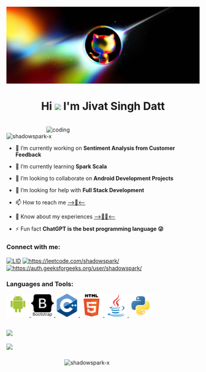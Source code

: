 ![logo](https://github.com/sHadowSparK-X/sHadowSparK-X/blob/main/github-universe-1920x768.png)

<h1 align="center">Hi <img src="https://media.giphy.com/media/hvRJCLFzcasrR4ia7z/giphy.gif" width="30px"/> I'm Jivat Singh Datt</h1>
<br>
<img align="right" alt="coding" width="400" src="https://apexx77.github.io/website/images/pro.gif">

<p align="left"> <img src="https://komarev.com/ghpvc/?username=shadowspark-x&label=Profile%20views&color=0e75b6&style=flat" alt="shadowspark-x" /> </p>

- 🔭 I’m currently working on **Sentiment Analysis from Customer Feedback**

- 🌱 I’m currently learning **Spark Scala**

- 👯 I’m looking to collaborate on **Android Development Projects**

- 🤝 I’m looking for help with **Full Stack Development**

- 📫 How to reach me <a href="mailto: jiVat1991@gmail.com" target="_blank">-->📧<--</a>

- 📄 Know about my experiences <a href="https://drive.google.com/file/d/14Ejw7G6ujoageDGYsRQKl5HpFFcNJHAS/view?usp=sharing">-->🐱‍👤<--</a>

- ⚡ Fun fact **ChatGPT is the best programming language 😜**

<h3 align="left">Connect with me:</h3>
<p align="left">
<a href="https://www.linkedin.com/in/jivatx19/" target="blank"><img align="center" src="https://myclouddoor.com/wp-content/uploads/2019/11/Linkedin-logo.png" alt="LID" height="50" width="90" /></a>
<a href="https://leetcode.com/shadowspark/" target="blank"><img align="center" src="https://raw.githubusercontent.com/rahuldkjain/github-profile-readme-generator/master/src/images/icons/Social/leet-code.svg" alt="https://leetcode.com/shadowspark/" height="50" width="60" /></a>
<a href="https://auth.geeksforgeeks.org/user/shadowspark/" target="blank"><img align="center" src="https://raw.githubusercontent.com/rahuldkjain/github-profile-readme-generator/master/src/images/icons/Social/geeks-for-geeks.svg" alt="https://auth.geeksforgeeks.org/user/shadowspark/" height="50" width="60" /></a>
</p>

<h3 align="left">Languages and Tools:</h3>
<p align="left"> <a href="https://developer.android.com" target="_blank" rel="noreferrer"> <img src="https://raw.githubusercontent.com/devicons/devicon/master/icons/android/android-original-wordmark.svg" alt="android" width="60" height="60"/> </a> <a href="https://getbootstrap.com" target="_blank" rel="noreferrer"> <img src="https://raw.githubusercontent.com/devicons/devicon/master/icons/bootstrap/bootstrap-plain-wordmark.svg" alt="bootstrap" width="60" height="60"/> </a> <a href="https://www.w3schools.com/cpp/" target="_blank" rel="noreferrer"> <img src="https://raw.githubusercontent.com/devicons/devicon/master/icons/cplusplus/cplusplus-original.svg" alt="cplusplus" width="60" height="60"/> </a> <a href="https://www.w3.org/html/" target="_blank" rel="noreferrer"> <img src="https://raw.githubusercontent.com/devicons/devicon/master/icons/html5/html5-original-wordmark.svg" alt="html5" width="60" height="60"/> </a> <a href="https://www.java.com" target="_blank" rel="noreferrer"> <img src="https://raw.githubusercontent.com/devicons/devicon/master/icons/java/java-original.svg" alt="java" width="60" height="60"/> </a> <a href="https://www.python.org" target="_blank" rel="noreferrer"> <img src="https://raw.githubusercontent.com/devicons/devicon/master/icons/python/python-original.svg" alt="python" width="60" height="60"/> </a> </p>
<br>
<div>
  <img width="45%" src="https://leetcard.jacoblin.cool/sHadowSparK?theme=nord" />
</div>
<br>
<div>
  <img width="38%" src="https://geeks-for-geeks-stats-api-napiyo.vercel.app/?userName=shadowspark" />
</div>
<br>
<img width="40%" style="margin: 5px 30%;" align="left" src="https://github-readme-stats.vercel.app/api/top-langs?username=shadowspark-x&show_icons=true&locale=en&layout=compact&theme=onedark" alt="shadowspark-x" />


